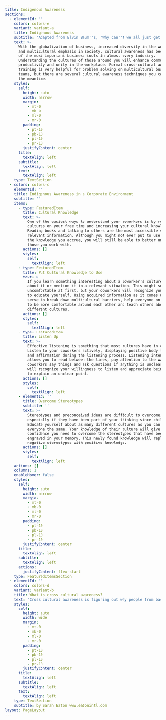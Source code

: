 ```yaml
---
title: Indigenous Awareness
sections:
  - elementId: ''
    colors: colors-e
    variant: variant-a
    title: Indigenous Awareness
    subtitle: 'Adapted from Elvin Baum''s, "Why can''t we all just get along."'
    text: >-
      With the globalization of business, increased diversity in the workplace
      and multicultural emphasis in society, cultural awareness has become one
      of the most important business tools in almost every industry.
      Understanding the cultures of those around you will enhance communication,
      productivity and unity in the workplace. Formal cross-cultural awareness
      training is very helpful for problem solving on multicultural business
      teams, but there are several cultural awareness techniques you can use in
      the meantime.
    styles:
      self:
        height: auto
        width: narrow
        margin:
          - mt-0
          - mb-0
          - ml-0
          - mr-0
        padding:
          - pt-10
          - pb-10
          - pl-10
          - pr-10
        justifyContent: center
      title:
        textAlign: left
      subtitle:
        textAlign: left
      text:
        textAlign: left
    type: TextSection
  - colors: colors-c
    elementId: ''
    title: Indigenous Awareness in a Corporate Environment
    subtitle: ''
    items:
      - type: FeaturedItem
        title: Cultural Knowledge
        text: >-
          One of the easiest ways to understand your coworkers is by researching
          cultures on your free time and increasing your cultural knowledge.
          Reading books and talking to others are the most accessible sources of
          relevant information. Although you might not ever put to use most of
          the knowledge you accrue, you will still be able to better understand
          those you work with.
        actions: []
        styles:
          self:
            textAlign: left
      - type: FeaturedItem
        title: Put Cultural Knowledge to Use
        text: >-
          If you learn something interesting about a coworker's culture, ask
          about it or mention it in a relevant situation. This might seem
          uncomfortable at first, but your coworkers will recognize your effort
          to educate yourself. Using acquired information as it comes up will
          serve to break down multicultural barriers, help everyone on your team
          to be more comfortable around each other and teach others about
          different cultures.
        actions: []
        styles:
          self:
            textAlign: left
      - type: FeaturedItem
        title: Listen Up
        text: >-
          Effective listening is something that most cultures have in common.
          Listen to your coworkers actively, displaying positive body language
          and affirmation during the listening process. Listening intently
          allows you to read between the lines, pay attention to the way your
          coworkers say things and ask questions if anything is unclear. They
          will recognize your willingness to listen and appreciate being asked
          to explain an unclear point.
        actions: []
        styles:
          self:
            textAlign: left
      - elementId: ''
        title: Overcome Stereotypes
        subtitle: ''
        text: >-
          Stereotypes and preconceived ideas are difficult to overcome,
          especially if they have been part of your thinking since childhood.
          Educate yourself about as many different cultures as you can and treat
          everyone the same. Your knowledge of their culture will give you the
          confidence you need to overcome the stereotypes that have been
          engraved in your memory. This newly found knowledge will replace your
          negative stereotypes with positive knowledge.
        actions: []
        styles:
          self:
            textAlign: left
    actions: []
    columns: 1
    enableHover: false
    styles:
      self:
        height: auto
        width: narrow
        margin:
          - mt-0
          - mb-0
          - ml-0
          - mr-0
        padding:
          - pt-10
          - pb-10
          - pl-10
          - pr-10
        justifyContent: center
      title:
        textAlign: left
      subtitle:
        textAlign: left
      actions:
        justifyContent: flex-start
    type: FeaturedItemsSection
  - elementId: ''
    colors: colors-d
    variant: variant-b
    title: What is cross cultural awareness?
    text: "Cross cultural awareness is figuring out why people from backgrounds that differ from our own act the way they do and using that information to have better relationships with those them. It will help you predict how people who come from different backgrounds will act, speak, think, make decisions and perceive the world.\n\nIt is important to note that this does not mean endorsing stereotypes or pigeonholing people into categories. It is about being open-minded and willing to understand others for who they are.\n\n#### Who needs cross cultural awareness?\n\nAnyone who deals with people from different cultures needs cross cultural awareness. Canada is one of the most multi-cultural nations in the world. We need it on a daily basis - in business, when [shopping](http://www.city-choices.com/newyork-city-guide/placecategory/shopping-in-newyork-ny/), when socializing - in just about any situation when we interact with others.\n\n#### Why is cross-cultural awareness important for your business?\n\nIf people from other cultures want to do business with us and interact with us, why don't they [learn](http://www.parexcellencemagazine.com/business-career-advice/event-planning/1115-what-is-the-best-room-set-up-for-a-live-event.html) our customs? Often they do. But that is only half of the battle. If you make the effort to learn about your counterpart, you will both be making the effort to understand each other, doubling your effort and chances for success.\n\nWhile your counterpart may act like you and sound like you, he or she isn't. That person may think in a different language, process information in a different way and make decisions differently than you do. If you understand how [culture](http://www.parexcellencemagazine.com/culture-and-lifestyle.html) may affect this person's character, you may give yourself an edge in business and in cross cultural communication.\n\n#### How do we become more cross culturally aware and master cross cultural communication skills?\n\n1.  **The media** - Although sometimes we can learn interesting material from the media, it is good to be aware of sensationalism and media bias. It is important to remain open-minded and non-judgmental.\n2.  **Relationships** - By interacting with people and learning about their culture directly from them. People are usually delighted to about the customs and culture of their homeland. Many of us are embarrassed to ask questions because we fear that we will be judged as ignorant. More often than not, non-judgmental questions that are motivated by a sincere interest to learn and understand are answered with enthusiasm.\n3.  **By educating ourselves** - If you know that you are going to be dealing with someone from another culture it pays to do your homework. The Internet and general interest reading material may be helpful.\n    Some things that may be helpful to know before dealing with someone from another culture include, for example:\n    •\t*Basic geography:* What countries or regions border the other person's homeland? What is the [capital](http://www.parexcellencemagazine.com/business-career-advice/financing-your-business/176-advice-for-women-entrepreneurs-to-acquire-growth-capital-in-the-hunt.html)\_[city](http://www.city-choices.com/) there?\n    •\t*Basic *[*politics*](http://www.parexcellencemagazine.com/culture-and-lifestyle/politics-a-society.html)*:* Is their state governed by a President, Prime Minister, the military or royalty?\n    •\t*Forms of address and greeting*: Knowing what to call a person and how to greet people properly can win you friends, contracts and lifelong associations. Not doing so, or making a blundered attempt, can insult and may be remembered for a long time. When in doubt, ask how your counterpart would like to be addressed. If nothing else, this shows respect on your part.\n    •\t*Customs and table manners: *This is a topic in and of itself, but suffice to say that if you will be dining with people from another culture, it is worthwhile to find out what their customs are. Take the time to learn about this before you sit down at the table.\n\nBy making the attempt to improve your cross cultural communication skills and become cross culturally aware you will expand your mind as you learn more about the world around you, give yourself an edge in business and negotiations, and enjoy friendships with people from diverse backgrounds. When you become cross culturally aware, you gain the riches of the whole world. Isn't it worth it?\n"
    styles:
      self:
        height: auto
        width: wide
        margin:
          - mt-0
          - mb-0
          - ml-0
          - mr-0
        padding:
          - pt-10
          - pb-10
          - pl-10
          - pr-10
        justifyContent: center
      title:
        textAlign: left
      subtitle:
        textAlign: left
      text:
        textAlign: left
    type: TextSection
    subtitle: by Sarah Eaton www.eatonintl.com
layout: PageLayout
---
```

